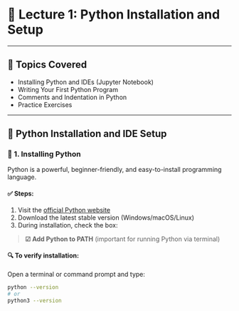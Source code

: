 # 📘 Lecture 1: Python Installation and Setup

---

## 📌 Topics Covered

- Installing Python and IDEs (Jupyter Notebook)
- Writing Your First Python Program
- Comments and Indentation in Python
- Practice Exercises

---

## 🐍 Python Installation and IDE Setup

### 🔧 1. Installing Python

Python is a powerful, beginner-friendly, and easy-to-install programming language.

#### ✅ Steps:

1. Visit the [official Python website](https://www.python.org/)
2. Download the latest stable version (Windows/macOS/Linux)
3. During installation, check the box:

> **☑ Add Python to PATH** (important for running Python via terminal)

#### 🔍 To verify installation:

Open a terminal or command prompt and type:

```bash
python --version
# or
python3 --version
